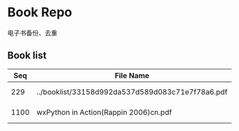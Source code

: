 Book Repo
=========

电子书备份、去重

Book list
---------

| Seq | File Name | Size | MD5 |
| --- | --------- | ---- | --- |
| 229 | ../booklist/33158d992da537d589d083c71e7f78a6.pdf | 3.9 MB | 33158d992da537d589d083c71e7f78a6 | 
| 1100 | wxPython in Action(Rappin 2006)cn.pdf | 3.9 MB | 33158d992da537d589d083c71e7f78a6 | 
